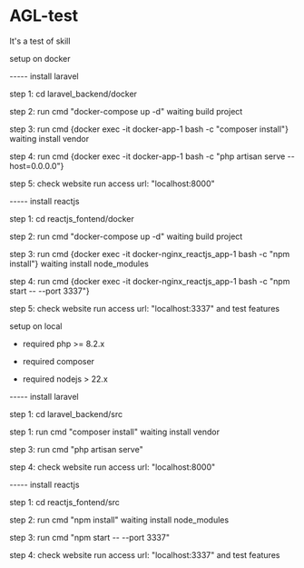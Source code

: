 # AGL-test
It's a test of skill


setup on docker

----- install laravel

step 1: cd laravel_backend/docker

step 2: run cmd "docker-compose up -d" waiting build project

step 3: run cmd {docker exec -it docker-app-1 bash -c "composer install"} waiting install vendor

step 4: run cmd {docker exec -it docker-app-1 bash -c "php artisan serve --host=0.0.0.0"}

step 5: check website run access url: "localhost:8000"


----- install reactjs

step 1: cd reactjs_fontend/docker

step 2: run cmd "docker-compose up -d" waiting build project

step 3: run cmd {docker exec -it docker-nginx_reactjs_app-1 bash -c "npm install"} waiting install node_modules

step 4: run cmd {docker exec -it docker-nginx_reactjs_app-1 bash -c "npm start -- --port 3337"}

step 5: check website run access url: "localhost:3337" and test features



setup on local

* required php >= 8.2.x

* required composer

* required nodejs > 22.x

----- install laravel

step 1: cd laravel_backend/src

step 1: run cmd "composer install" waiting install vendor

step 3: run cmd "php artisan serve"

step 4: check website run access url: "localhost:8000"


----- install reactjs

step 1: cd reactjs_fontend/src

step 2: run cmd "npm install" waiting install node_modules

step 3: run cmd "npm start -- --port 3337"

step 4: check website run access url: "localhost:3337" and test features
